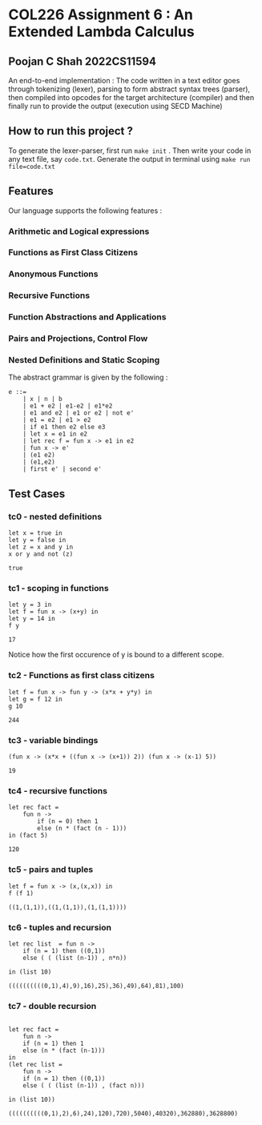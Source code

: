 # COL226 Assignment 6 : An Extended Lambda Calculus
## Poojan C Shah 2022CS11594
An end-to-end implementation : The code written in a text editor goes through
tokenizing (lexer), parsing to form abstract syntax trees (parser), then compiled into opcodes for the target architecture (compiler) and then finally 
run to provide the output (execution using SECD Machine)

## How to run this project ?
To generate the lexer-parser, first run `make init` .  Then write your code
in any text file, say `code.txt`. Generate the output in terminal using 
`make run file=code.txt` 

## Features
Our language supports the following features : 
### Arithmetic and Logical expressions
### Functions as First Class Citizens
### Anonymous Functions
### Recursive Functions
### Function Abstractions and Applications
### Pairs and Projections, Control Flow
### Nested Definitions and Static Scoping

The abstract grammar is given by the following : 
```
e ::=
    | x | n | b
    | e1 + e2 | e1-e2 | e1*e2 
    | e1 and e2 | e1 or e2 | not e'
    | e1 = e2 | e1 > e2
    | if e1 then e2 else e3
    | let x = e1 in e2
    | let rec f = fun x -> e1 in e2
    | fun x -> e'
    | (e1 e2)
    | (e1,e2)
    | first e' | second e'
```

## Test Cases

### tc0 - nested definitions

```
let x = true in 
let y = false in
let z = x and y in
x or y and not (z)

```
```
true
```

### tc1 - scoping in functions

```
let y = 3 in
let f = fun x -> (x+y) in
let y = 14 in
f y
```

```
17
```
Notice how the first occurence of y is bound to a different scope.

### tc2 - Functions as first class citizens

```
let f = fun x -> fun y -> (x*x + y*y) in
let g = f 12 in
g 10
```

```
244
```

### tc3 - variable bindings

```
(fun x -> (x*x + ((fun x -> (x+1)) 2)) (fun x -> (x-1) 5))
```

```
19
```

### tc4 - recursive functions
```
let rec fact = 
    fun n -> 
        if (n = 0) then 1 
        else (n * (fact (n - 1))) 
in (fact 5)
```

```
120
```

### tc5 - pairs and tuples
```
let f = fun x -> (x,(x,x)) in
f (f 1)
```

```
((1,(1,1)),((1,(1,1)),(1,(1,1))))
```

### tc6 - tuples and recursion
```
let rec list  = fun n ->
    if (n = 1) then ((0,1))
    else ( ( (list (n-1)) , n*n))

in (list 10)
```

```
((((((((((0,1),4),9),16),25),36),49),64),81),100)
```

### tc7 - double recursion

```

let rec fact = 
    fun n ->
    if (n = 1) then 1
    else (n * (fact (n-1)))
in
(let rec list = 
    fun n ->
    if (n = 1) then ((0,1))
    else ( ( (list (n-1)) , (fact n)))

in (list 10))
```

```
((((((((((0,1),2),6),24),120),720),5040),40320),362880),3628800)
```
